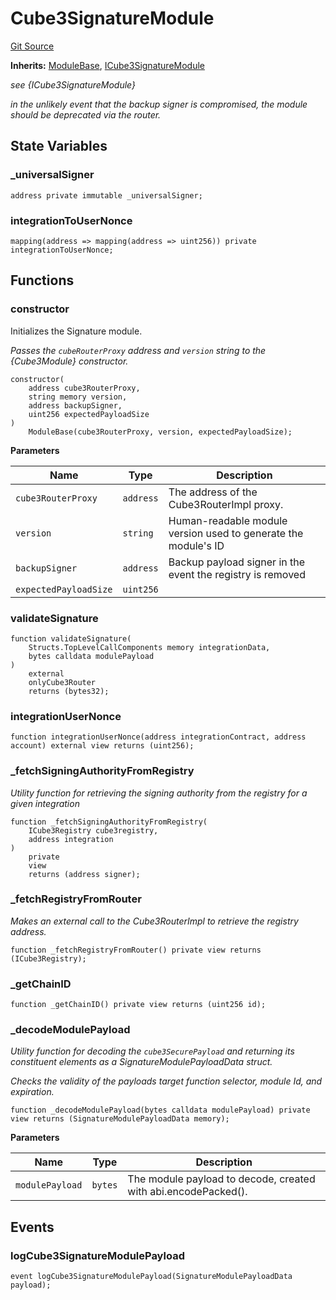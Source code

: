 # Cube3SignatureModule

[Git Source](https://github.com/cube-web3/protocol-core-solidity/blob/07ba602bddefe3eb8d740b07000837f7ec2fa9f5/src/modules/Cube3SignatureModule.sol)

**Inherits:**
[ModuleBase](/src/modules/ModuleBase.sol/abstract.ModuleBase.md), [ICube3SignatureModule](/src/interfaces/ICube3SignatureModule.sol/interface.ICube3SignatureModule.md)

_see {ICube3SignatureModule}_

_in the unlikely event that the backup signer is compromised, the module should be deprecated
via the router._

## State Variables

### \_universalSigner

```solidity
address private immutable _universalSigner;
```

### integrationToUserNonce

```solidity
mapping(address => mapping(address => uint256)) private integrationToUserNonce;
```

## Functions

### constructor

Initializes the Signature module.

_Passes the `cubeRouterProxy` address and `version` string to the {Cube3Module} constructor._

```solidity
constructor(
    address cube3RouterProxy,
    string memory version,
    address backupSigner,
    uint256 expectedPayloadSize
)
    ModuleBase(cube3RouterProxy, version, expectedPayloadSize);
```

**Parameters**

| Name                  | Type      | Description                                                    |
| --------------------- | --------- | -------------------------------------------------------------- |
| `cube3RouterProxy`    | `address` | The address of the Cube3RouterImpl proxy.                      |
| `version`             | `string`  | Human-readable module version used to generate the module's ID |
| `backupSigner`        | `address` | Backup payload signer in the event the registry is removed     |
| `expectedPayloadSize` | `uint256` |                                                                |

### validateSignature

```solidity
function validateSignature(
    Structs.TopLevelCallComponents memory integrationData,
    bytes calldata modulePayload
)
    external
    onlyCube3Router
    returns (bytes32);
```

### integrationUserNonce

```solidity
function integrationUserNonce(address integrationContract, address account) external view returns (uint256);
```

### \_fetchSigningAuthorityFromRegistry

_Utility function for retrieving the signing authority from the registry for a given integration_

```solidity
function _fetchSigningAuthorityFromRegistry(
    ICube3Registry cube3registry,
    address integration
)
    private
    view
    returns (address signer);
```

### \_fetchRegistryFromRouter

_Makes an external call to the Cube3RouterImpl to retrieve the registry address._

```solidity
function _fetchRegistryFromRouter() private view returns (ICube3Registry);
```

### \_getChainID

```solidity
function _getChainID() private view returns (uint256 id);
```

### \_decodeModulePayload

_Utility function for decoding the `cube3SecurePayload` and returning its
constituent elements as a SignatureModulePayloadData struct._

_Checks the validity of the payloads target function selector, module Id, and expiration._

```solidity
function _decodeModulePayload(bytes calldata modulePayload) private view returns (SignatureModulePayloadData memory);
```

**Parameters**

| Name            | Type    | Description                                                    |
| --------------- | ------- | -------------------------------------------------------------- |
| `modulePayload` | `bytes` | The module payload to decode, created with abi.encodePacked(). |

## Events

### logCube3SignatureModulePayload

```solidity
event logCube3SignatureModulePayload(SignatureModulePayloadData payload);
```
